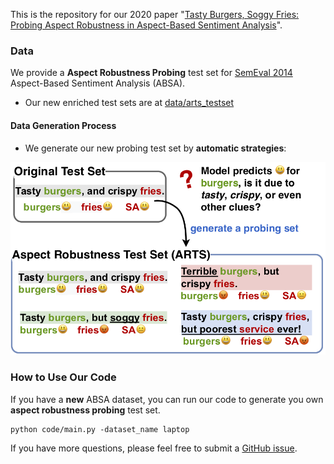 
This is the repository for our 2020 paper 
"[Tasty Burgers, Soggy Fries: Probing Aspect Robustness in Aspect-Based Sentiment Analysis](http://zhijing-jin.com/files/papers/absa2020.pdf)".

### Data
We provide a **Aspect Robustness Probing** test set for [SemEval 2014](http://alt.qcri.org/semeval2014/task4/) Aspect-Based Sentiment Analysis (ABSA).
- Our new enriched test sets are at [data/arts_testset](data/arts_testset/)

#### Data Generation Process

- We generate our new probing test set by **automatic strategies**: 

![image_of_overview](data/img/overview.png)

### How to Use Our Code
If you have a **new** ABSA dataset, you can run our code to generate you own **aspect robustness probing** test set.
```
python code/main.py -dataset_name laptop
``` 

If you have more questions, please feel free to submit a [GitHub issue](https://github.com/XINGXIAOYU/ARTS_testset_for_ABSA/issues).


 